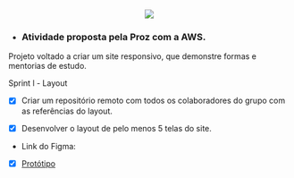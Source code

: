 <h1 align="center">
  <img  src="https://github.com/geovannemoreira/Projeto_educacao_de_qualidade/assets/88461178/5fd3c7f5-dc36-4ad2-bb06-453e41422437">
</h1>


- ### Atividade proposta pela Proz com a AWS.

Projeto voltado a criar um site responsivo, que demonstre formas e mentorias de estudo.

 Sprint l - Layout 

- [x] Criar um repositório remoto com todos os colaboradores
do grupo com as referências do layout.
- [x] Desenvolver o layout de pelo menos 5 telas do site.

  
- Link do Figma:
- [x] [Protótipo](https://www.figma.com/file/E2NIei5bsIaX9KrYFrC2iO/Educa%C3%A7%C3%A3oQualidade?type=design&node-id=0-1&mode=design&t=BtZD7wgZiQ6iZv7D-0)
